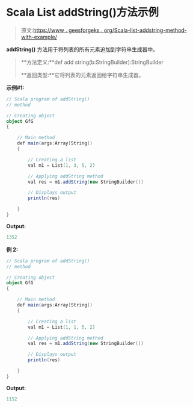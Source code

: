 # Scala List addString()方法示例

> 原文:[https://www . geesforgeks . org/Scala-list-addstring-method-with-example/](https://www.geeksforgeeks.org/scala-list-addstring-method-with-example/)

**addString()** 方法用于将列表的所有元素追加到字符串生成器中。

> **方法定义:**def add string(b:StringBuilder):StringBuilder
> 
> **返回类型:**它将列表的元素返回给字符串生成器。

**示例#1:**

```scala
// Scala program of addString()
// method

// Creating object
object GfG
{ 

    // Main method
    def main(args:Array[String])
    {

        // Creating a list
        val m1 = List(1, 3, 5, 2)

        // Applying addString method
        val res = m1.addString(new StringBuilder())

        // Displays output
        println(res)

    }
}
```

**Output:**

```scala
1352

```

**例 2:**

```scala
// Scala program of addString()
// method

// Creating object
object GfG
{ 

    // Main method
    def main(args:Array[String])
    {

        // Creating a list
        val m1 = List(1, 1, 5, 2)

        // Applying addString method
        val res = m1.addString(new StringBuilder())

        // Displays output
        println(res)

    }
}
```

**Output:**

```scala
1152

```